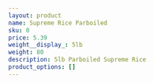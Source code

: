 ```yaml
---
layout: product
name: Supreme Rice Parboiled
sku: 0
price: 5.39
weight__display_: 5lb
weight: 80
description: 5﻿lb Parboiled Supreme Rice
product_options: []
---
```

